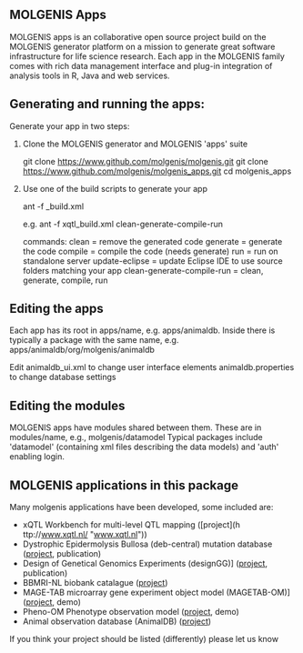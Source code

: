 MOLGENIS Apps
--------
MOLGENIS apps is an collaborative open source project build on the MOLGENIS generator platform on a mission to generate great 
software infrastructure for life science research. Each app in the MOLGENIS 
family comes with rich data management interface and plug-in integration of 
analysis tools in R, Java and web services.

Generating and running the apps:
-------------------
Generate your app in two steps:

1) Clone the MOLGENIS generator and MOLGENIS 'apps' suite

     git clone https://www.github.com/molgenis/molgenis.git
     git clone https://www.github.com/molgenis/molgenis_apps.git
     cd molgenis_apps

2) Use one of the build scripts to generate your app

	ant -f <app>_build.xml <command>
	
	e.g.
	ant -f xqtl_build.xml clean-generate-compile-run
	
	commands:
	clean = remove the generated code
	generate = generate the code
	compile = compile the code (needs generate)
	run	= run on standalone server
	update-eclipse = update Eclipse IDE to use source folders matching your app
	clean-generate-compile-run = clean, generate, compile, run
	

Editing the apps
---------------------

Each app has its root in apps/name, e.g. apps/animaldb.
Inside there is typically a package with the same name, e.g. apps/animaldb/org/molgenis/animaldb

Edit
animaldb_ui.xml to change user interface elements
animaldb.properties to change database settings

Editing the modules
---------------------

MOLGENIS apps have modules shared between them. These are in modules/name, e.g., molgenis/datamodel
Typical packages include 'datamodel' (containing xml files describing the data models) and 'auth' enabling login.

MOLGENIS applications in this package
---------------------
Many molgenis applications have been developed, some included are:

 - xQTL Workbench for multi-level QTL mapping ([project](h	ttp://www.xqtl.nl/ "www.xqtl.nl"))
 - Dystrophic Epidermolysis Bullosa (deb-central) mutation database ([project](http://www.deb-central.org/ "www.deb-central.org/"), publication)
 - Design of Genetical Genomics Experiments (designGG)] ([project](http://gbic.biol.rug.nl/designGG "DesignGG"), publication)
 - BBMRI-NL biobank catalague ([project](http://www.phenoflow.org/wiki/BiobankCatalog "BBMRI")) 
 - MAGE-TAB microarray gene experiment object model (MAGETAB-OM)] ([project](http://www.phenoflow.org/wiki/PhenoFlow "MAGETAB"),  demo)
 - Pheno-OM Phenotype observation model ([project](http://www.phenoflow.org/wiki/PhenoFlow "Pheno-OM"), demo)
 - Animal observation database (AnimalDB) ([project](http://www.animaldb.org/ "www.animaldb.org"))
 
If you think your project should be listed (differently) please let us know
